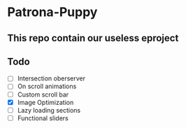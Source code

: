 # Patrona-Puppy

## This repo contain our useless eproject


## Todo 
- [ ]  Intersection oberserver 
- [ ]  On scroll animations
- [ ]  Custom scroll bar
- [x] Image Optimization
- [ ] Lazy loading sections
- [ ] Functional sliders
